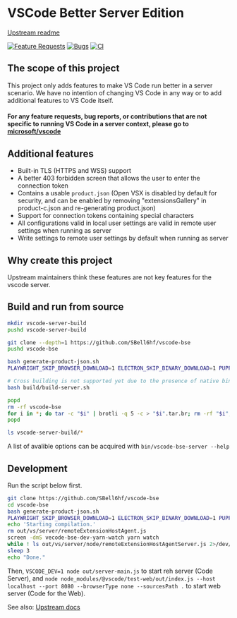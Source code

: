 # VSCode Better Server Edition
[Upstream readme](https://github.com/microsoft/vscode#readme)

[![Feature Requests](https://img.shields.io/github/issues/SBell6hf/vscode-bse/feature-request.svg)](https://github.com/SBell6hf/vscode-bse/issues?q=is%3Aopen+is%3Aissue+label%3Afeature-request+sort%3Areactions-%2B1-desc)
[![Bugs](https://img.shields.io/github/issues/SBell6hf/vscode-bse/bug.svg)](https://github.com/SBell6hf/vscode-bse/issues?utf8=✓&q=is%3Aissue+is%3Aopen+label%3Abug)
[![CI](https://github.com/SBell6hf/vscode-bse/actions/workflows/ci.yml/badge.svg)](https://github.com/SBell6hf/vscode-bse/actions/workflows/ci.yml)

## The scope of this project
This project only adds features to make VS Code run better in a server scenario. We have no intention of changing VS Code in any way or to add additional features to VS Code itself.

#### For any feature requests, bug reports, or contributions that are not specific to running VS Code in a server context, please go to [microsoft/vscode](https://github.com/microsoft/vscode)

## Additional features
* Built-in TLS (HTTPS and WSS) support
* A better 403 forbidden screen that allows the user to enter the connection token
* Contains a usable `product.json` (Open VSX is disabled by default for security, and can be enabled by removing "extensionsGallery" in product-c.json and re-generating product.json)
* Support for connection tokens containing special characters
* All configurations valid in local user settings are valid in remote user settings when running as server
* Write settings to remote user settings by default when running as server

## Why create this project
Upstream maintainers think these features are not key features for the vscode server.

## Build and run from source
``` bash
mkdir vscode-server-build
pushd vscode-server-build

git clone --depth=1 https://github.com/SBell6hf/vscode-bse
pushd vscode-bse

bash generate-product-json.sh
PLAYWRIGHT_SKIP_BROWSER_DOWNLOAD=1 ELECTRON_SKIP_BINARY_DOWNLOAD=1 PUPPETEER_SKIP_CHROMIUM_DOWNLOAD=1 yarn

# Cross building is not supported yet due to the presence of native bindings
bash build/build-server.sh

popd
rm -rf vscode-bse
for i in *; do tar -c "$i" | brotli -q 5 -c > "$i".tar.br; rm -rf "$i"; done
popd

ls vscode-server-build/*

```
A list of avalible options can be acquired with `bin/vscode-bse-server --help`

## Development
Run the script below first.

``` bash
git clone https://github.com/SBell6hf/vscode-bse
cd vscode-bse
bash generate-product-json.sh
PLAYWRIGHT_SKIP_BROWSER_DOWNLOAD=1 ELECTRON_SKIP_BINARY_DOWNLOAD=1 PUPPETEER_SKIP_CHROMIUM_DOWNLOAD=1 yarn
echo 'Starting compilation.'
rm out/vs/server/remoteExtensionHostAgent.js
screen -dmS vecode-bse-dev-yarn-watch yarn watch
while ! ls out/vs/server/node/remoteExtensionHostAgentServer.js 2>/dev/null >/dev/null; do sleep 2; done
sleep 3
echo "Done."
```

Then, `VSCODE_DEV=1 node out/server-main.js` to start reh server (Code Server), and `node node_modules/@vscode/test-web/out/index.js --host localhost --port 8080 --browserType none --sourcesPath .` to start web server (Code for the Web).

See also: [Upstream docs](https://github.com/microsoft/vscode#contributing)
